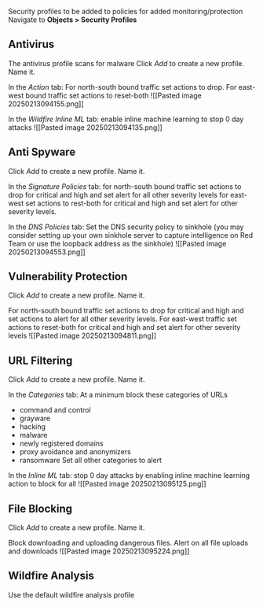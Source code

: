Security profiles to be added to policies for added monitoring/protection
Navigate to **Objects > Security Profiles**
## Antivirus
The antivirus profile scans for malware
Click *Add* to create a new profile. Name it.

In the *Action* tab:
For north-south bound traffic set actions to drop. 
For east-west bound traffic set actions to reset-both
![[Pasted image 20250213094155.png]]

In the *Wildfire Inline ML* tab:
enable inline machine learning to stop 0 day attacks
![[Pasted image 20250213094135.png]]

## Anti Spyware
Click *Add* to create a new profile. Name it.

In the *Signature Policies* tab:
for north-south bound traffic set actions to drop for critical and high and set alert for all other severity levels
for east-west set actions to rest-both for critical and high and set alert for other severity levels. 

In the *DNS Policies* tab:
Set the DNS security policy to sinkhole (you may consider setting up your own sinkhole server to capture intelligence on Red Team or use the loopback address as the sinkhole)
![[Pasted image 20250213094553.png]]

## Vulnerability Protection
Click *Add* to create a new profile. Name it.

For north-south bound traffic set actions to drop for critical and high and set actions to alert for all other severity levels.
For east-west traffic set actions to reset-both for critical and high and set alert for other severity levels
![[Pasted image 20250213094811.png]]

## URL Filtering
Click *Add* to create a new profile. Name it.

In the *Categories* tab:
At a minimum block these categories of URLs
- command and control
- grayware
- hacking
- malware
- newly registered domains
- proxy avoidance and anonymizers
- ransomware
Set all other categories to alert

In the *Inline ML* tab:
stop 0 day attacks by enabling inline machine learning action to block for all
![[Pasted image 20250213095125.png]]

## File Blocking
Click *Add* to create a new profile. Name it.

Block downloading and uploading dangerous files.
Alert on all file uploads and downloads
![[Pasted image 20250213095224.png]]

## Wildfire Analysis
Use the default wildfire analysis profile



